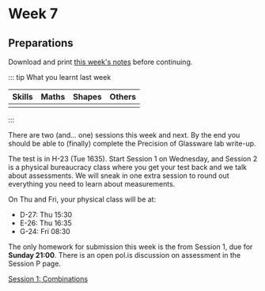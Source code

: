 # Week 7

## Preparations

Download and print [this week's notes](/resources/worksheets/Y1-week7-notes-S1.pdf) before continuing.

<Foldable>

::: tip What you learnt last week

<center>

|  Skills   |   Maths   |   Shapes  |  Others  |
|:---------:|:---------:|:---------:|:--------:|
|           |           |           |          |

</center>

:::

</Foldable>

There are two (and... one) sessions this week and next.  By the end you should be able to (finally) complete the Precision of Glassware lab write-up.

The test is in H-23 (Tue 1635).  Start Session 1 on Wednesday, and Session 2 is a physical bureaucracy class where you get your test back and we talk about assessments.  We will sneak in one extra session to round out everything you need to learn about measurements.

On Thu and Fri, your physical class will be at:

* D-27: Thu 15:30
* E-26: Thu 16:35
* G-24: Fri 08:30

The only homework for submission this week is the from Session 1, due for **Sunday 21:00**.  There is an open pol.is discussion on assessment in the Session P page.

<a href="./Session1" class="el-button el-button--success">Session 1: Combinations </a>

<!-- <a href="./Session2" class="el-button el-button--success">Session 2: Many Many</a> -->

<!-- ## Class Collage

In this section I will post a selection of the homework your class submitted.  Check back next week! -->
